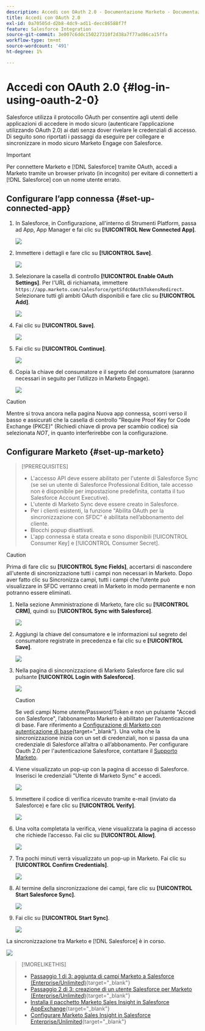 ```yaml
---
description: Accedi con OAuth 2.0 - Documentazione Marketo - Documentazione del prodotto
title: Accedi con OAuth 2.0
exl-id: 0a70505d-d2b8-4dc9-ad11-decc86588f7f
feature: Salesforce Integration
source-git-commit: 3e007c6ddc150227310f2d38a7f77ad86ca15ffa
workflow-type: tm+mt
source-wordcount: '491'
ht-degree: 1%

---
```


# Accedi con OAuth 2.0 {#log-in-using-oauth-2-0}

Salesforce utilizza il protocollo OAuth per consentire agli utenti delle applicazioni di accedere in modo sicuro (autenticare l’applicazione utilizzando OAuth 2.0) ai dati senza dover rivelare le credenziali di accesso. Di seguito sono riportati i passaggi da eseguire per collegare e sincronizzare in modo sicuro Marketo Engage con Salesforce.

>[!IMPORTANT]
>
>Per connettere Marketo e [!DNL Salesforce] tramite OAuth, accedi a Marketo tramite un browser privato (in incognito) per evitare di connetterti a [!DNL Salesforce] con un nome utente errato.

## Configurare l’app connessa {#set-up-connected-app}

1. In Salesforce, in Configurazione, all&#39;interno di Strumenti Platform, passa ad App, App Manager e fai clic su **[!UICONTROL New Connected App]**.

   ![](assets/setting-up-oauth-2-1.png)

1. Immettere i dettagli e fare clic su **[!UICONTROL Save]**.

   ![](assets/setting-up-oauth-2-2.png)

1. Selezionare la casella di controllo **[!UICONTROL Enable OAuth Settings]**. Per l&#39;URL di richiamata, immettere `https://app.marketo.com/salesforce/getSfdcOAuthTokensRedirect`. Selezionare tutti gli ambiti OAuth disponibili e fare clic su **[!UICONTROL Add]**.

   ![](assets/setting-up-oauth-2-3.png)

1. Fai clic su **[!UICONTROL Save]**.

   ![](assets/setting-up-oauth-2-4.png)

1. Fai clic su **[!UICONTROL Continue]**.

   ![](assets/setting-up-oauth-2-5.png)

1. Copia la chiave del consumatore e il segreto del consumatore (saranno necessari in seguito per l’utilizzo in Marketo Engage).

   ![](assets/setting-up-oauth-2-6.png)

>[!CAUTION]
>
>Mentre si trova ancora nella pagina Nuova app connessa, scorri verso il basso e assicurati che la casella di controllo &quot;Require Proof Key for Code Exchange (PKCE)&quot; (Richiedi chiave di prova per scambio codice) sia selezionata _NOT_, in quanto interferirebbe con la configurazione.

## Configurare Marketo {#set-up-marketo}

>[!PREREQUISITES]
>
>* L&#39;accesso API deve essere abilitato per l&#39;utente di Salesforce Sync (se sei un utente di Salesforce Professional Edition, tale accesso non è disponibile per impostazione predefinita, contatta il tuo Salesforce Account Executive).
>* L&#39;utente di Marketo Sync deve essere creato in Salesforce.
>* Per i clienti esistenti, la funzione &quot;Abilita OAuth per la sincronizzazione con SFDC&quot; è abilitata nell’abbonamento del cliente.
>* Blocchi popup disattivati.
>* L&#39;app connessa è stata creata e sono disponibili [!UICONTROL Consumer Key] e [!UICONTROL Consumer Secret].

>[!CAUTION]
>
>Prima di fare clic su **[!UICONTROL Sync Fields]**, accertarsi di nascondere all&#39;utente di sincronizzazione tutti i campi non necessari in Marketo. Dopo aver fatto clic su Sincronizza campi, tutti i campi che l’utente può visualizzare in SFDC verranno creati in Marketo in modo permanente e non potranno essere eliminati.

1. Nella sezione Amministrazione di Marketo, fare clic su **[!UICONTROL CRM]**, quindi su **[!UICONTROL Sync with Salesforce]**.

   ![](assets/setting-up-oauth-2-7.png)

1. Aggiungi la chiave del consumatore e le informazioni sul segreto del consumatore registrate in precedenza e fai clic su e **[!UICONTROL Save]**.

   ![](assets/setting-up-oauth-2-8.png)

1. Nella pagina di sincronizzazione di Marketo Salesforce fare clic sul pulsante **[!UICONTROL Login with Salesforce]**.

   ![](assets/setting-up-oauth-2-9.png)

   >[!CAUTION]
   >
   >Se vedi campi Nome utente/Password/Token e non un pulsante &quot;Accedi con Salesforce&quot;, l’abbonamento Marketo è abilitato per l’autenticazione di base. Fare riferimento a [Configurazione di Marketo con autenticazione di base](/help/marketo/product-docs/crm-sync/salesforce-sync/setup/enterprise-unlimited-edition/step-3-of-3-connect-marketo-and-salesforce-enterprise-unlimited.md){target="_blank"}. Una volta che la sincronizzazione inizia con un set di credenziali, non si passa da una credenziale di Salesforce all’altra o all’abbonamento. Per configurare Oauth 2.0 per l&#39;autenticazione Salesforce, contattare il [Supporto Marketo](https://nation.marketo.com/t5/support/ct-p/Support).

1. Viene visualizzato un pop-up con la pagina di accesso di Salesforce. Inserisci le credenziali &quot;Utente di Marketo Sync&quot; e accedi.

   ![](assets/setting-up-oauth-2-10.png)

1. Immettere il codice di verifica ricevuto tramite e-mail (inviato da Salesforce) e fare clic su **[!UICONTROL Verify]**.

   ![](assets/setting-up-oauth-2-11.png)

1. Una volta completata la verifica, viene visualizzata la pagina di accesso che richiede l’accesso. Fai clic su **[!UICONTROL Allow]**.

   ![](assets/setting-up-oauth-2-12.png)

1. Tra pochi minuti verrà visualizzato un pop-up in Marketo. Fai clic su **[!UICONTROL Confirm Credentials]**.

   ![](assets/setting-up-oauth-2-13.png)

1. Al termine della sincronizzazione dei campi, fare clic su **[!UICONTROL Start Salesforce Sync]**.

   ![](assets/setting-up-oauth-2-14.png)

1. Fai clic su **[!UICONTROL Start Sync]**.

   ![](assets/setting-up-oauth-2-15.png)

La sincronizzazione tra Marketo e [!DNL Salesforce] è in corso.

![](assets/setting-up-oauth-2-16.png)

>[!MORELIKETHIS]
>
>* [Passaggio 1 di 3: aggiunta di campi Marketo a Salesforce (Enterprise/Unlimited)](/help/marketo/product-docs/crm-sync/salesforce-sync/setup/enterprise-unlimited-edition/step-1-of-3-add-marketo-fields-to-salesforce-enterprise-unlimited.md){target="_blank"}
>* [Passaggio 2 di 3: creazione di un utente Salesforce per Marketo (Enterprise/Unlimited)](/help/marketo/product-docs/crm-sync/salesforce-sync/setup/enterprise-unlimited-edition/step-2-of-3-create-a-salesforce-user-for-marketo-enterprise-unlimited.md){target="_blank"}
>* [Installa il pacchetto Marketo Sales Insight in Salesforce AppExchange](/help/marketo/product-docs/marketo-sales-insight/msi-for-salesforce/installation/install-marketo-sales-insight-package-in-salesforce-appexchange.md){target="_blank"}
>* [Configurare Marketo Sales Insight in Salesforce Enterprise/Unlimited](/help/marketo/product-docs/marketo-sales-insight/msi-for-salesforce/configuration/configure-marketo-sales-insight-in-salesforce-enterprise-unlimited.md){target="_blank"}
